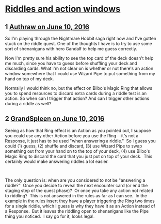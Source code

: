# [Riddles and action windows](https://community.fantasyflightgames.com/topic/222263-riddles-and-action-windows/)

## 1 [Authraw on June 10, 2016](https://community.fantasyflightgames.com/topic/222263-riddles-and-action-windows/?do=findComment&comment=2260402)

So I'm playing through the Nightmare Hobbit saga right now and I've gotten stuck on the riddle quest. One of the thoughts I have is to try to use some sort of shenanigans with hero Gandalf to help me guess correctly.

Now I'm pretty sure his ability to see the top card of the deck doesn't help me much, since you have to guess before shuffling your deck and discarding cards. What I'm not clear on is whether or not there's an action window somewhere that I could use Wizard Pipe to put something from my hand on top of my deck.

Normally I would think no, but the effect on Bilbo's Magic Ring that allows you to spend resources to discard extra cards during a riddle test is an action. So when can I trigger that action? And can I trigger other actions during a riddle as well?

## 2 [GrandSpleen on June 10, 2016](https://community.fantasyflightgames.com/topic/222263-riddles-and-action-windows/?do=findComment&comment=2260671)

Seeing as how that Ring effect is an Action as you pointed out, I suppose you could use any other Action before you use the Ring-- it's not a Response, it just has to be used "when answering a riddle."  So I guess you could (1) guess, (2) shuffle and discard, (3) use Wizard Pipe to swap something out from your hand on to the top of your deck, (4) use Bilbo's Magic Ring to discard the card that you just put on top of your deck.  This certainly would make answering riddles a lot easier.

 

The only question is: when are you considered to not be "answering a riddle?"  Once you decide to reveal the next encounter card (or end the staging step of the quest phase)?  Or once you take any action not related to riddling?  This is not answered in the rules as far as I can see.  In the example in the rules insert they have a player triggering the Ring two times for a single riddle, which I guess is why they have it as an Action instead of a Response.  But it leaves the riddling open to shenanigans like the Pipe thing you noticed.  I say go for it, looks legal.

